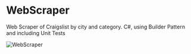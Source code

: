 # WebScraper
Web Scraper of Craigslist by city and category.
C#, using Builder Pattern and including Unit Tests

![WebScraper](https://i.imgur.com/ad41FQj.png)
